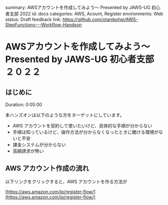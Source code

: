 summary: AWSアカウントを作成してみよう～ Presented by JAWS-UG 初心者支部 2022
id: docs
categories: AWS, Acount, Register
environments: Web
status: Draft
feedback link: https://github.com/otanikohei/AWS-StepFunctions---Workflow-Handson

# AWSアカウントを作成してみよう～ Presented by JAWS-UG 初心者支部 ２０２２

## はじめに
Duration: 0:05:00

本ハンズオンは以下のような方をターゲットにしています。

- AWS アカウントを契約して使いたいけど、具体的な手順が分からない
- 手順は知っているけど、操作方法が分からなくなったときに聴ける環境がないと不安
- 課金システムが分からない
- 高額請求が怖い

## AWS アカウント作成の流れ
以下リンクをクリックすると、AWS アカウントを作る方法が

[https://aws.amazon.com/jp/register-flow/](https://aws.amazon.com/jp/register-flow/)

